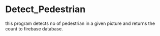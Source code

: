 # Detect_Pedestrian
this program detects no of pedestrian in a given picture and returns the count to firebase database.
